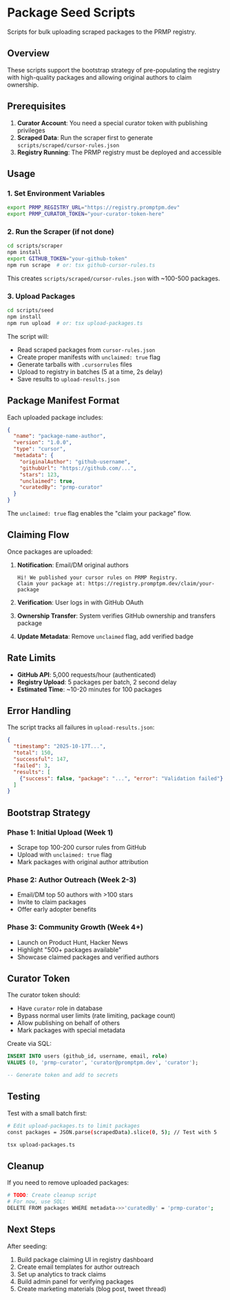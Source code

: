 # Package Seed Scripts

Scripts for bulk uploading scraped packages to the PRMP registry.

## Overview

These scripts support the bootstrap strategy of pre-populating the registry with high-quality packages and allowing original authors to claim ownership.

## Prerequisites

1. **Curator Account**: You need a special curator token with publishing privileges
2. **Scraped Data**: Run the scraper first to generate `scripts/scraped/cursor-rules.json`
3. **Registry Running**: The PRMP registry must be deployed and accessible

## Usage

### 1. Set Environment Variables

```bash
export PRMP_REGISTRY_URL="https://registry.promptpm.dev"
export PRMP_CURATOR_TOKEN="your-curator-token-here"
```

### 2. Run the Scraper (if not done)

```bash
cd scripts/scraper
npm install
export GITHUB_TOKEN="your-github-token"
npm run scrape  # or: tsx github-cursor-rules.ts
```

This creates `scripts/scraped/cursor-rules.json` with ~100-500 packages.

### 3. Upload Packages

```bash
cd scripts/seed
npm install
npm run upload  # or: tsx upload-packages.ts
```

The script will:
- Read scraped packages from `cursor-rules.json`
- Create proper manifests with `unclaimed: true` flag
- Generate tarballs with `.cursorrules` files
- Upload to registry in batches (5 at a time, 2s delay)
- Save results to `upload-results.json`

## Package Manifest Format

Each uploaded package includes:

```json
{
  "name": "package-name-author",
  "version": "1.0.0",
  "type": "cursor",
  "metadata": {
    "originalAuthor": "github-username",
    "githubUrl": "https://github.com/...",
    "stars": 123,
    "unclaimed": true,
    "curatedBy": "prmp-curator"
  }
}
```

The `unclaimed: true` flag enables the "claim your package" flow.

## Claiming Flow

Once packages are uploaded:

1. **Notification**: Email/DM original authors
   ```
   Hi! We published your cursor rules on PRMP Registry.
   Claim your package at: https://registry.promptpm.dev/claim/your-package
   ```

2. **Verification**: User logs in with GitHub OAuth
3. **Ownership Transfer**: System verifies GitHub ownership and transfers package
4. **Update Metadata**: Remove `unclaimed` flag, add verified badge

## Rate Limits

- **GitHub API**: 5,000 requests/hour (authenticated)
- **Registry Upload**: 5 packages per batch, 2 second delay
- **Estimated Time**: ~10-20 minutes for 100 packages

## Error Handling

The script tracks all failures in `upload-results.json`:

```json
{
  "timestamp": "2025-10-17T...",
  "total": 150,
  "successful": 147,
  "failed": 3,
  "results": [
    {"success": false, "package": "...", "error": "Validation failed"}
  ]
}
```

## Bootstrap Strategy

### Phase 1: Initial Upload (Week 1)
- Scrape top 100-200 cursor rules from GitHub
- Upload with `unclaimed: true` flag
- Mark packages with original author attribution

### Phase 2: Author Outreach (Week 2-3)
- Email/DM top 50 authors with >100 stars
- Invite to claim packages
- Offer early adopter benefits

### Phase 3: Community Growth (Week 4+)
- Launch on Product Hunt, Hacker News
- Highlight "500+ packages available"
- Showcase claimed packages and verified authors

## Curator Token

The curator token should:
- Have `curator` role in database
- Bypass normal user limits (rate limiting, package count)
- Allow publishing on behalf of others
- Mark packages with special metadata

Create via SQL:
```sql
INSERT INTO users (github_id, username, email, role)
VALUES (0, 'prmp-curator', 'curator@promptpm.dev', 'curator');

-- Generate token and add to secrets
```

## Testing

Test with a small batch first:

```bash
# Edit upload-packages.ts to limit packages
const packages = JSON.parse(scrapedData).slice(0, 5); // Test with 5

tsx upload-packages.ts
```

## Cleanup

If you need to remove uploaded packages:

```bash
# TODO: Create cleanup script
# For now, use SQL:
DELETE FROM packages WHERE metadata->>'curatedBy' = 'prmp-curator';
```

## Next Steps

After seeding:
1. Build package claiming UI in registry dashboard
2. Create email templates for author outreach
3. Set up analytics to track claims
4. Build admin panel for verifying packages
5. Create marketing materials (blog post, tweet thread)
